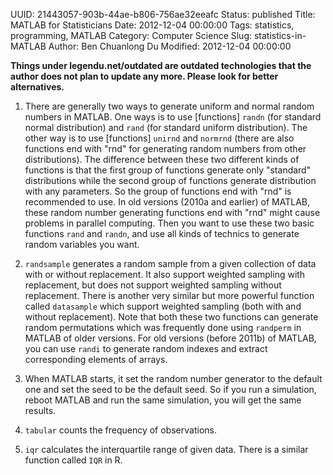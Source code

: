 UUID: 21443057-903b-44ae-b806-756ae32eeafc
Status: published
Title: MATLAB for Statisticians
Date: 2012-12-04 00:00:00
Tags: statistics, programming, MATLAB
Category: Computer Science
Slug: statistics-in-MATLAB
Author: Ben Chuanlong Du
Modified: 2012-12-04 00:00:00

**Things under legendu.net/outdated are outdated technologies that the author does not plan to update any more. Please look for better alternatives.**


1. There are generally two ways to generate uniform and normal random numbers in MATLAB. 
One ways is to use [functions] `randn` (for standard normal distribution) 
and `rand` (for standard uniform distribution). 
The other way is to use [functions] `unirnd` and `normrnd` 
(there are also functions end with "rnd" for generating random numbers from other distributions). 
The difference between these two different kinds of functions is that 
the first group of functions generate only "standard" distributions 
while the second group of functions generate distribution with any parameters. 
So the group of functions end with "rnd" is recommended to use.
In old versions (2010a and earlier) of MATLAB, 
these random number generating functions end with "rnd" might cause problems 
in parallel computing. 
Then you want to use these two basic functions `rand` and `randn`, 
and use all kinds of technics to generate random variables you want.

2. `randsample` generates a random sample 
from a given collection of data with or without replacement. 
It also support weighted sampling with replacement, 
but does not support weighted sampling without replacement. 
There is another very similar but more powerful function called `datasample` 
which support weighted sampling (both with and without replacement). 
Note that both these two functions can generate random permutations 
which was frequently done using `randperm` in MATLAB of older versions. 
For old versions (before 2011b) of MATLAB, 
you can use `randi` to generate random indexes 
and extract corresponding elements of arrays.

3. When MATLAB starts, 
it set the random number generator to the default one 
and set the seed to be the default seed. 
So if you run a simulation, 
reboot MATLAB and run the same simulation, 
you will get the same results.

4. `tabular` counts the frequency of observations.

5. `iqr` calculates the interquartile range of given data.
There is a similar function called `IQR` in R.
